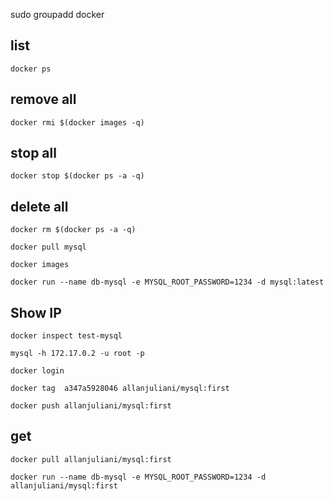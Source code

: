 
 sudo groupadd docker
## list
`docker ps`

## remove all
`docker rmi $(docker images -q)`

## stop all
`docker stop $(docker ps -a -q)`

## delete all
`docker rm $(docker ps -a -q)`


`docker pull mysql`

`docker images`

`docker run --name db-mysql -e MYSQL_ROOT_PASSWORD=1234 -d mysql:latest`

## Show IP
`docker inspect test-mysql`

`mysql -h 172.17.0.2 -u root -p`

`docker login`

`docker tag  a347a5928046 allanjuliani/mysql:first`

`docker push allanjuliani/mysql:first`


## get
`docker pull allanjuliani/mysql:first`

`docker run --name db-mysql -e MYSQL_ROOT_PASSWORD=1234 -d allanjuliani/mysql:first`